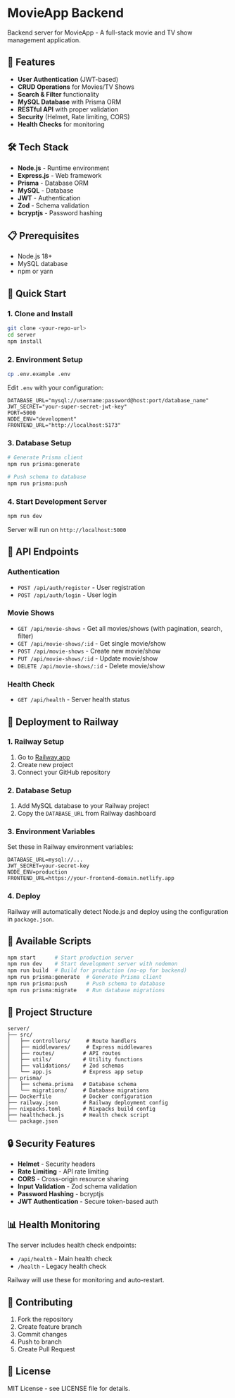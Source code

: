 # MovieApp Backend

Backend server for MovieApp - A full-stack movie and TV show management application.

## 🚀 Features

- **User Authentication** (JWT-based)
- **CRUD Operations** for Movies/TV Shows
- **Search & Filter** functionality
- **MySQL Database** with Prisma ORM
- **RESTful API** with proper validation
- **Security** (Helmet, Rate limiting, CORS)
- **Health Checks** for monitoring

## 🛠️ Tech Stack

- **Node.js** - Runtime environment
- **Express.js** - Web framework
- **Prisma** - Database ORM
- **MySQL** - Database
- **JWT** - Authentication
- **Zod** - Schema validation
- **bcryptjs** - Password hashing

## 📋 Prerequisites

- Node.js 18+
- MySQL database
- npm or yarn

## 🚀 Quick Start

### 1. Clone and Install
```bash
git clone <your-repo-url>
cd server
npm install
```

### 2. Environment Setup
```bash
cp .env.example .env
```

Edit `.env` with your configuration:
```env
DATABASE_URL="mysql://username:password@host:port/database_name"
JWT_SECRET="your-super-secret-jwt-key"
PORT=5000
NODE_ENV="development"
FRONTEND_URL="http://localhost:5173"
```

### 3. Database Setup
```bash
# Generate Prisma client
npm run prisma:generate

# Push schema to database
npm run prisma:push
```

### 4. Start Development Server
```bash
npm run dev
```

Server will run on `http://localhost:5000`

## 📡 API Endpoints

### Authentication
- `POST /api/auth/register` - User registration
- `POST /api/auth/login` - User login

### Movie Shows
- `GET /api/movie-shows` - Get all movies/shows (with pagination, search, filter)
- `GET /api/movie-shows/:id` - Get single movie/show
- `POST /api/movie-shows` - Create new movie/show
- `PUT /api/movie-shows/:id` - Update movie/show
- `DELETE /api/movie-shows/:id` - Delete movie/show

### Health Check
- `GET /api/health` - Server health status

## 🚢 Deployment to Railway

### 1. Railway Setup
1. Go to [Railway.app](https://railway.app)
2. Create new project
3. Connect your GitHub repository

### 2. Database Setup
1. Add MySQL database to your Railway project
2. Copy the `DATABASE_URL` from Railway dashboard

### 3. Environment Variables
Set these in Railway environment variables:
```
DATABASE_URL=mysql://...
JWT_SECRET=your-secret-key
NODE_ENV=production
FRONTEND_URL=https://your-frontend-domain.netlify.app
```

### 4. Deploy
Railway will automatically detect Node.js and deploy using the configuration in `package.json`.

## 🔧 Available Scripts

```bash
npm start      # Start production server
npm run dev    # Start development server with nodemon
npm run build  # Build for production (no-op for backend)
npm run prisma:generate  # Generate Prisma client
npm run prisma:push      # Push schema to database
npm run prisma:migrate   # Run database migrations
```

## 📁 Project Structure

```
server/
├── src/
│   ├── controllers/     # Route handlers
│   ├── middlewares/     # Express middlewares
│   ├── routes/         # API routes
│   ├── utils/          # Utility functions
│   ├── validations/    # Zod schemas
│   └── app.js          # Express app setup
├── prisma/
│   ├── schema.prisma   # Database schema
│   └── migrations/     # Database migrations
├── Dockerfile          # Docker configuration
├── railway.json        # Railway deployment config
├── nixpacks.toml       # Nixpacks build config
├── healthcheck.js      # Health check script
└── package.json
```

## 🔒 Security Features

- **Helmet** - Security headers
- **Rate Limiting** - API rate limiting
- **CORS** - Cross-origin resource sharing
- **Input Validation** - Zod schema validation
- **Password Hashing** - bcryptjs
- **JWT Authentication** - Secure token-based auth

## 📊 Health Monitoring

The server includes health check endpoints:
- `/api/health` - Main health check
- `/health` - Legacy health check

Railway will use these for monitoring and auto-restart.

## 🤝 Contributing

1. Fork the repository
2. Create feature branch
3. Commit changes
4. Push to branch
5. Create Pull Request

## 📄 License

MIT License - see LICENSE file for details.
